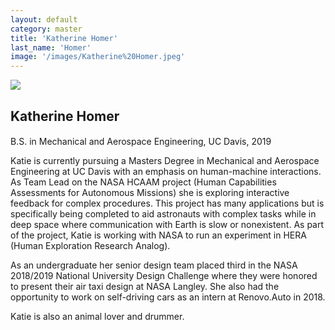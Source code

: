 ```yaml
---
layout: default
category: master
title: 'Katherine Homer'
last_name: 'Homer'
image: '/images/Katherine%20Homer.jpeg'
---
```


<img src="{{ page.image }}">

<h2 class="team-title">Katherine Homer</h2>
<h4 class="team-position"></h4>

<p>B.S. in Mechanical and Aerospace Engineering, UC Davis, 2019</p>

<p>Katie is currently pursuing a Masters Degree in Mechanical and Aerospace Engineering at UC Davis with an emphasis on human-machine interactions. As Team Lead on the NASA HCAAM project (Human Capabilities Assessments for Autonomous Missions) she is exploring interactive feedback for complex procedures. This project has many applications but is specifically being completed to aid astronauts with complex tasks while in deep space where communication with Earth is slow or nonexistent. As part of the project, Katie is working with NASA to run an experiment in HERA (Human Exploration Research Analog).</p>
<p>As an undergraduate her senior design team placed third in the NASA 2018/2019 National University Design Challenge where they were honored to present their air taxi design at NASA Langley. She also had the opportunity to work on self-driving cars as an intern at Renovo.Auto in 2018.</p>
<p>Katie is also an animal lover and drummer.</p>
<ul class="team-member-other-info"></ul>

